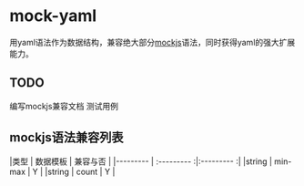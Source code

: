 # mock-yaml
用yaml语法作为数据结构，兼容绝大部分[mockjs](https://github.com/nuysoft/Mock)语法，同时获得yaml的强大扩展能力。

## TODO
编写mockjs兼容文档
测试用例

## mockjs语法兼容列表
|类型              | 数据模板            | 兼容与否    |
|---------         | :---------         :|:---------  :|
|string            | min-max             |  Y          |
|string            | count               |  Y          |

